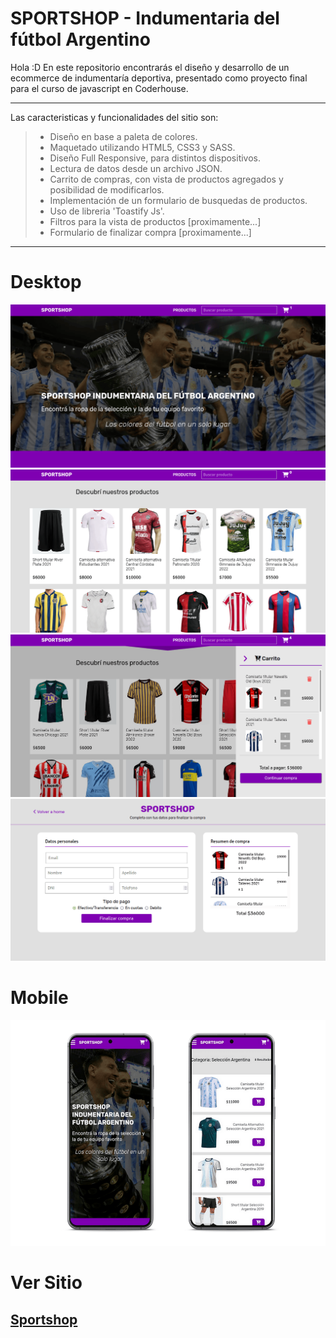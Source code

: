 # SPORTSHOP - Indumentaria del fútbol Argentino

Hola :D 
En este repositorio encontrarás el diseño y desarrollo de un ecommerce de indumentaría deportiva, presentado como proyecto final para el curso de javascript en Coderhouse.

***

Las caracteristicas y funcionalidades del sitio son:
> * Diseño en base a paleta de colores.
> * Maquetado utilizando HTML5, CSS3 y SASS.
> * Diseño Full Responsive, para distintos dispositivos.
> * Lectura de datos desde un archivo JSON.
> * Carrito de compras, con vista de productos agregados y posibilidad de modificarlos.
> * Implementación de un formulario de busquedas de productos.
> * Uso de libreria 'Toastify Js'.
> * Filtros para la vista de productos [proximamente...]
> * Formulario de finalizar compra [proximamente...]

***

# Desktop
![sportshop](./assets/images/sportshop.png)
![sportshop](./assets/images/sportshop2.png)
![sportshop](./assets/images/sportshop3.png)
![sportshop](./assets/images/sportshop4.png)

# Mobile 
![sportshop](./assets/images/sportshopMobile.png)

# Ver Sitio

<a href="https://sportshoparg.netlify.app/"><h2>Sportshop</h2></a>


